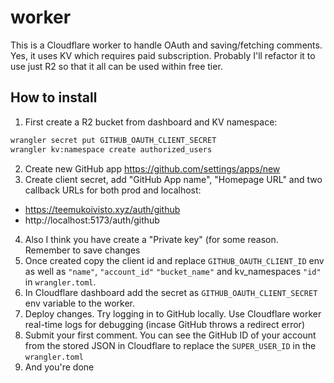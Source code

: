 # worker

This is a Cloudflare worker to handle OAuth and saving/fetching comments. Yes, it uses KV which requires paid subscription. Probably I'll refactor it to use just R2 so that it all can be used within free tier.

## How to install

1. First create a R2 bucket from dashboard and KV namespace:

```sh
wrangler secret put GITHUB_OAUTH_CLIENT_SECRET
wrangler kv:namespace create authorized_users
```

2. Create new GitHub app https://github.com/settings/apps/new
3. Create client secret, add "GitHub App name", "Homepage URL" and two callback URLs for both prod and localhost:

- https://teemukoivisto.xyz/auth/github
- http://localhost:5173/auth/github

4. Also I think you have create a "Private key" (for some reason. Remember to save changes
5. Once created copy the client id and replace `GITHUB_OAUTH_CLIENT_ID` env as well as `"name"`, `"account_id"` `"bucket_name"` and kv_namespaces `"id"` in `wrangler.toml`.
6. In Cloudflare dashboard add the secret as `GITHUB_OAUTH_CLIENT_SECRET` env variable to the worker.
7. Deploy changes. Try logging in to GitHub locally. Use Cloudflare worker real-time logs for debugging (incase GitHub throws a redirect error)
8. Submit your first comment. You can see the GitHub ID of your account from the stored JSON in Cloudflare to replace the `SUPER_USER_ID` in the `wrangler.toml`
9. And you're done
